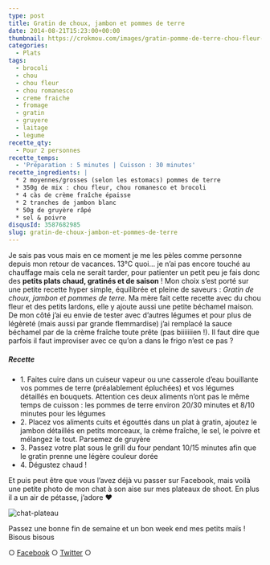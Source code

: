 ```yaml
---
type: post
title: Gratin de choux, jambon et pommes de terre
date: 2014-08-21T15:23:00+00:00
thumbnail: https://crokmou.com/images/gratin-pomme-de-terre-chou-fleur-romanesco-brocoli.jpg
categories:
  - Plats
tags:
  - brocoli
  - chou
  - chou fleur
  - chou romanesco
  - creme fraiche
  - fromage
  - gratin
  - gruyere
  - laitage
  - legume
recette_qty:
  - Pour 2 personnes
recette_temps:
  - 'Préparation : 5 minutes | Cuisson : 30 minutes'
recette_ingredients: |
  * 2 moyennes/grosses (selon les estomacs) pommes de terre
  * 350g de mix : chou fleur, chou romanesco et brocoli
  * 4 càs de crème fraîche épaisse
  * 2 tranches de jambon blanc
  * 50g de gruyère râpé
  * sel & poivre
disqusId: 3587682985
slug: gratin-de-choux-jambon-et-pommes-de-terre
---
```


Je sais pas vous mais en ce moment je me les pèles comme personne depuis mon retour de vacances. 13°C quoi… je n’ai pas encore touché au chauffage mais cela ne serait tarder, pour patienter un petit peu je fais donc des **petits plats chaud, gratinés et de saison** ! Mon choix s’est porté sur une petite recette hyper simple, équilibrée et pleine de saveurs : _Gratin de choux, jambon et pommes de terre_. Ma mère fait cette recette avec du chou fleur et des petits lardons, elle y ajoute aussi une petite béchamel maison. De mon côté j’ai eu envie de tester avec d’autres légumes et pour plus de légèreté (mais aussi par grande flemmardise) j’ai remplacé la sauce béchamel par de la crème fraîche toute prête (pas biiiiiiien !). Il faut dire que parfois il faut improviser avec ce qu’on a dans le frigo n’est ce pas ?

##### Recette

* 1\. Faites cuire dans un cuiseur vapeur ou une casserole d’eau bouillante vos pommes de terre (préalablement épluchées) et vos légumes détaillés en bouquets. Attention ces deux aliments n’ont pas le même temps de cuisson : les pommes de terre environ 20/30 minutes et 8/10 minutes pour les légumes
* 2\. Placez vos aliments cuits et égouttés dans un plat à gratin, ajoutez le jambon détaillés en petits morceaux, la crème fraîche, le sel, le poivre et mélangez le tout. Parsemez de gruyère
* 3\. Passez votre plat sous le grill du four pendant 10/15 minutes afin que le gratin prenne une légère couleur dorée
* 4\. Dégustez chaud !

Et puis peut être que vous l’avez déjà vu passer sur Facebook, mais voilà une petite photo de mon chat à son aise sur mes plateaux de shoot. En plus il a un air de pétasse, j’adore ❤

![chat-plateau](https://crokmou.com/images/chat-plateau_uewgip.jpg)

Passez une bonne fin de semaine et un bon week end mes petits maïs !
Bisous bisous

○ [Facebook](https://www.facebook.com/crokmou.blog) ○ [Twitter](https://twitter.com/Crokmou) ○
